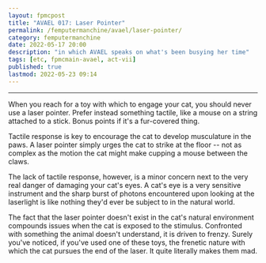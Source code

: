 ```yaml
---
layout: fpmcpost
title: "AVAEL 017: Laser Pointer"
permalink: /femputermanchine/avael/laser-pointer/
category: femputermanchine
date: 2022-05-17 20:00
description: "in which AVAEL speaks on what's been busying her time"
tags: [etc, fpmcmain-avael, act-vii]
published: true
lastmod: 2022-05-23 09:14
---
```

[//]: # (  5/23/22  -added)

*****

When you reach for a toy with which to engage your cat, you should never use a laser pointer. Prefer instead something tactile, like a mouse on a string attached to a stick. Bonus points if it's a fur-covered thing.

Tactile response is key to encourage the cat to develop musculature in the paws. A laser pointer simply urges the cat to strike at the floor -- not as complex as the motion the cat might make cupping a mouse between the claws.

The lack of tactile response, however, is a minor concern next to the very real danger of damaging your cat's eyes. A cat's eye is a very sensitive instrument and the sharp burst of photons encountered upon looking at the laserlight is like nothing they'd ever be subject to in the natural world.

The fact that the laser pointer doesn't exist in the cat's natural environment compounds issues when the cat is exposed to the stimulus. Confronted with something the animal doesn't understand, it is driven to frenzy. Surely you've noticed, if you've used one of these toys, the frenetic nature with which the cat pursues the end of the laser. It quite literally makes them mad. 


